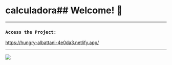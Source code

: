 # calculadora## Welcome! 👋
--------------------------------------------------------------------------

### `Access the Project:`

https://hungry-albattani-4e0da3.netlify.app/

--------------------------------------------------------------------------


![](./design/desktop-preview.jpg)






